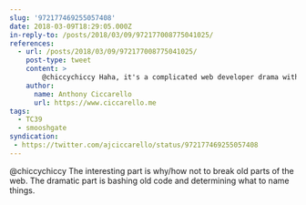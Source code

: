 ```yaml
---
slug: '972177469255057408'
date: 2018-03-09T18:29:05.000Z
in-reply-to: /posts/2018/03/09/972177008775041025/
references:
  - url: /posts/2018/03/09/972177008775041025/
    post-type: tweet
    content: >
        @chiccychiccy Haha, it's a complicated web developer drama with it's own hashtag. #smooshgate 
    author:
      name: Anthony Ciccarello
      url: https://www.ciccarello.me
tags:
  - TC39
  - smooshgate
syndication:
 - https://twitter.com/ajciccarello/status/972177469255057408
---
```


@chiccychiccy The interesting part is why/how not to break old parts of the web. The dramatic part is bashing old code and determining what to name things.
